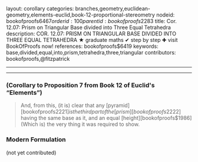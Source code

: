 layout: corollary
categories: branches,geometry,euclidean-geometry,elements-euclid,book-12-proportional-stereometry
nodeid: bookofproofs$6467
orderid: 100
parentid: bookofproofs$2283
title: Cor. 12.07: Prism on Triangular Base divided into Three Equal Tetrahedra
description: COR. 12.07: PRISM ON TRIANGULAR BASE DIVIDED INTO THREE EQUAL TETRAHEDRA &#9733; graduate maths &#10004; step by step &#10010; visit BookOfProofs now!
references: bookofproofs$6419
keywords: base,divided,equal,into,prism,tetrahedra,three,triangular
contributors: bookofproofs,@fitzpatrick

---


---

### (Corollary to Proposition 7 from Book 12 of Euclid's “Elements”)

> And, from this, (it is) clear that any [pyramid][bookofproofs$2221] is the third part of the [prism][bookofproofs$2222] having the same base as it, and an equal [height][bookofproofs$1986] (Which is) the very thing it was required to show.


### Modern Formulation

(not yet contributed)
